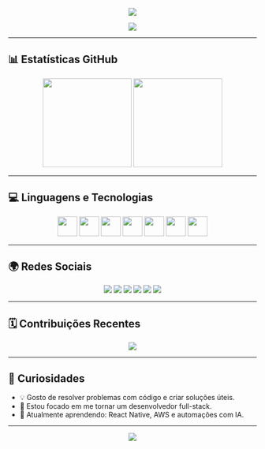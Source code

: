 <!-- Banner ou imagem de destaque -->
<p align="center">
  <img src="https://capsule-render.vercel.app/api?type=waving&color=0:fc466b,100:3f5efb&height=200&section=header&text=Olá,%20eu%20sou%20ViniFreitasss%20👋&fontSize=30&fontColor=ffffff" />
</p>

<p align="center">
  <img src="https://readme-typing-svg.herokuapp.com?center=true&vCenter=true&width=380&height=45&lines=Desenvolvedor+FullStack;Apaixonado+por+Tecnologia;Sempre+aprendendo+algo+novo" />
</p>

---

## 📊 Estatísticas GitHub

<div align="center">
  <img height="180em" src="https://github-readme-stats.vercel.app/api?username=ViniFreitasss&show_icons=true&theme=radical&include_all_commits=true&count_private=true"/>
  <img height="180em" src="https://github-readme-stats.vercel.app/api/top-langs/?username=ViniFreitasss&layout=compact&langs_count=10&theme=radical"/>
</div>

---

## 💻 Linguagens e Tecnologias

<p align="center">
  <img src="https://cdn.jsdelivr.net/gh/devicons/devicon/icons/javascript/javascript-original.svg" width="40" />
  <img src="https://cdn.jsdelivr.net/gh/devicons/devicon/icons/typescript/typescript-original.svg" width="40" />
  <img src="https://cdn.jsdelivr.net/gh/devicons/devicon/icons/react/react-original.svg" width="40" />
  <img src="https://cdn.jsdelivr.net/gh/devicons/devicon/icons/html5/html5-original.svg" width="40" />
  <img src="https://cdn.jsdelivr.net/gh/devicons/devicon/icons/css3/css3-original.svg" width="40" />
  <img src="https://cdn.jsdelivr.net/gh/devicons/devicon/icons/python/python-original.svg" width="40" />
  <img src="https://cdn.jsdelivr.net/gh/devicons/devicon/icons/csharp/csharp-original.svg" width="40" />
</p>

---

## 🌍 Redes Sociais

<p align="center">
  <a href="https://youtube.com/" target="_blank"><img src="https://img.shields.io/badge/YOUTUBE-red?style=for-the-badge&logo=youtube&logoColor=white"/></a>
  <a href="https://instagram.com/" target="_blank"><img src="https://img.shields.io/badge/INSTAGRAM-pink?style=for-the-badge&logo=instagram&logoColor=white"/></a>
  <a href="https://twitch.tv/" target="_blank"><img src="https://img.shields.io/badge/TWITCH-purple?style=for-the-badge&logo=twitch&logoColor=white"/></a>
  <a href="https://discord.gg/" target="_blank"><img src="https://img.shields.io/badge/DISCORD-5865F2?style=for-the-badge&logo=discord&logoColor=white"/></a>
  <a href="mailto:seuemail@gmail.com" target="_blank"><img src="https://img.shields.io/badge/GMAIL-red?style=for-the-badge&logo=gmail&logoColor=white"/></a>
  <a href="https://linkedin.com/in/" target="_blank"><img src="https://img.shields.io/badge/LINKEDIN-blue?style=for-the-badge&logo=linkedin&logoColor=white"/></a>
</p>

---

## 🗓️ Contribuições Recentes

<p align="center">
  <img src="https://github-readme-streak-stats.herokuapp.com/?user=ViniFreitasss&theme=radical" />
</p>

---

## 🧠 Curiosidades

- 💡 Gosto de resolver problemas com código e criar soluções úteis.
- 🎯 Estou focado em me tornar um desenvolvedor full-stack.
- 🚀 Atualmente aprendendo: React Native, AWS e automações com IA.

---

<p align="center">
  <img src="https://capsule-render.vercel.app/api?type=waving&color=0:3f5efb,100:fc466b&height=120&section=footer"/>
</p>

